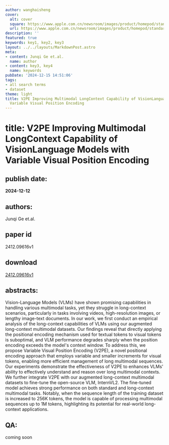 ```yaml
---
author: wanghaisheng
cover:
  alt: cover
  square: https://www.apple.com.cn/newsroom/images/product/homepod/standard/Apple-HomePod-hero-230118_big.jpg.large_2x.jpg
  url: https://www.apple.com.cn/newsroom/images/product/homepod/standard/Apple-HomePod-hero-230118_big.jpg.large_2x.jpg
description: ''
featured: true
keywords: key1, key2, key3
layout: ../../layouts/MarkdownPost.astro
meta:
- content: Junqi Ge et.al.
  name: author
- content: key3, key4
  name: keywords
pubDate: '2024-12-15 14:51:06'
tags:
- all search terms
- dataset
theme: light
title: V2PE Improving Multimodal LongContext Capability of VisionLanguage Models with
  Variable Visual Position Encoding
---
```


# title: V2PE Improving Multimodal LongContext Capability of VisionLanguage Models with Variable Visual Position Encoding 
## publish date: 
**2024-12-12** 
## authors: 
  Junqi Ge et.al. 
## paper id
2412.09616v1
## download
[2412.09616v1](http://arxiv.org/abs/2412.09616v1)
## abstracts:
Vision-Language Models (VLMs) have shown promising capabilities in handling various multimodal tasks, yet they struggle in long-context scenarios, particularly in tasks involving videos, high-resolution images, or lengthy image-text documents. In our work, we first conduct an empirical analysis of the long-context capabilities of VLMs using our augmented long-context multimodal datasets. Our findings reveal that directly applying the positional encoding mechanism used for textual tokens to visual tokens is suboptimal, and VLM performance degrades sharply when the position encoding exceeds the model's context window. To address this, we propose Variable Visual Position Encoding (V2PE), a novel positional encoding approach that employs variable and smaller increments for visual tokens, enabling more efficient management of long multimodal sequences. Our experiments demonstrate the effectiveness of V2PE to enhances VLMs' ability to effectively understand and reason over long multimodal contexts. We further integrate V2PE with our augmented long-context multimodal datasets to fine-tune the open-source VLM, InternVL2. The fine-tuned model achieves strong performance on both standard and long-context multimodal tasks. Notably, when the sequence length of the training dataset is increased to 256K tokens, the model is capable of processing multimodal sequences up to 1M tokens, highlighting its potential for real-world long-context applications.
## QA:
coming soon
